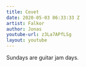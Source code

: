 ```yaml
---
title: Covet
date: 2020-05-03 06:33:33 Z
artist: Falkor
author: Jonas
youtube-url: z3La7APfLSg
layout: youtube
---
```


Sundays are guitar jam days.

